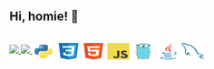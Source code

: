 ## Hi, homie! 👋

<div class="container">
    <a href="https://github.com/khrir">
    <img height="180em" src="https://github-readme-stats.vercel.app/api?username=khrir&show_icons=true&layout=compact&theme=kacho_ga&bg_color=010101&include_all_commits=true&count_private=true"/>
    <img height="180em" src="https://github-readme-stats.vercel.app/api/top-langs/?username=khrir&layout=compact&bg_color=010101&langs_count=7&theme=kacho_ga&hide=jupyter%20notebook,css,html,makefile,dart"/>
  
<div style="display: inline-block"><br>
  <img align="center" alt="Khrir-Py" height="30" width="40" src="https://raw.githubusercontent.com/devicons/devicon/master/icons/python/python-original.svg">
  <img align="center" alt="Khrir-Css" height="30" width="40" src="https://raw.githubusercontent.com/devicons/devicon/master/icons/css3/css3-original.svg">
  <img align="center" alt="Khrir-html" height="30" width="40" src="https://raw.githubusercontent.com/devicons/devicon/master/icons/html5/html5-original.svg">
  <img align="center" alt="Khrir-js" height="30" width="40" src="https://raw.githubusercontent.com/devicons/devicon/master/icons/javascript/javascript-original.svg">
  <img align="center" alt="Khrir-go" height="30" width="40" src="https://raw.githubusercontent.com/devicons/devicon/master/icons/go/go-original.svg">
  <img align="center" alt="Khrir-java" height="30" width="40" src="https://raw.githubusercontent.com/devicons/devicon/master/icons/java/java-original.svg">
  <img align="center" alt="Khrir-sql" height="30" width="40" src="https://raw.githubusercontent.com/devicons/devicon/master/icons/mysql/mysql-original.svg">
</div>
 
                                                                 
